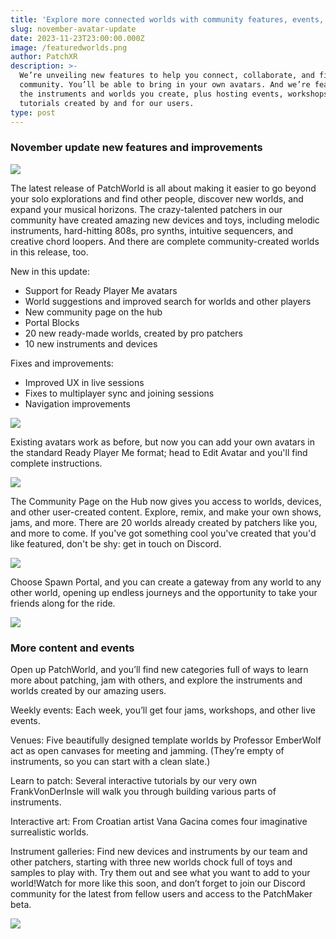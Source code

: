 ```yaml
---
title: 'Explore more connected worlds with community features, events, and avatars'
slug: november-avatar-update
date: 2023-11-23T23:00:00.000Z
image: /featuredworlds.png
author: PatchXR
description: >-
  We’re unveiling new features to help you connect, collaborate, and find a
  community. You’ll be able to bring in your own avatars. And we’re featuring
  the instruments and worlds you create, plus hosting events, workshops, and
  tutorials created by and for our users.
type: post
---
```


### November update new features and improvements

![](/featuredworlds.png)

The latest release of PatchWorld is all about making it easier to go beyond your solo explorations and find other people, discover new worlds, and expand your musical horizons. The crazy-talented patchers in our community have created amazing new devices and toys, including melodic instruments, hard-hitting 808s, pro synths, intuitive sequencers, and creative chord loopers. And there are complete community-created worlds in this release, too.

New in this update:

* Support for Ready Player Me avatars
* World suggestions and improved search for worlds and other players
* New community page on the hub
* Portal Blocks
* 20 new ready-made worlds, created by pro patchers
* 10 new instruments and devices

Fixes and improvements:

* Improved UX in live sessions
* Fixes to multiplayer sync and joining sessions
* Navigation improvements

![](</new avatar-nodesequencer.png>)

Existing avatars work as before, but now you can add your own avatars in the standard Ready Player Me format; head to Edit Avatar and you'll find complete instructions.

![](/communitypage.png)

The Community Page on the Hub now gives you access to worlds, devices, and other user-created content. Explore, remix, and make your own shows, jams, and more. There are 20 worlds already created by patchers like you, and more to come. If you've got something cool you've created that you'd like featured, don't be shy: get in touch on Discord.

![](/spawnportal.png)

Choose Spawn Portal, and you can create a gateway from any world to any other world, opening up endless journeys and the opportunity to take your friends along for the ride.

![](</snapshot_Franks Device Island-2023-11-21_10-46-43.png>)

### More content and events

Open up PatchWorld, and you’ll find new categories full of ways to learn more about patching, jam with others, and explore the instruments and worlds created by our amazing users.

Weekly events: Each week, you’ll get four jams, workshops, and other live events.

Venues: Five beautifully designed template worlds by Professor EmberWolf act as open canvases for meeting and jamming. (They’re empty of instruments, so you can start with a clean slate.)

Learn to patch: Several interactive tutorials by our very own FrankVonDerInsle will walk you through building various parts of instruments.

Interactive art: From Croatian artist Vana Gacina comes four imaginative surrealistic worlds.

Instrument galleries: Find new devices and instruments by our team and other patchers, starting with three new worlds chock full of toys and samples to play with. Try them out and see what you want to add to your world!Watch for more like this soon, and don’t forget to join our Discord community for the latest from fellow users and access to the PatchMaker beta.

![](/NewDevices.png)
